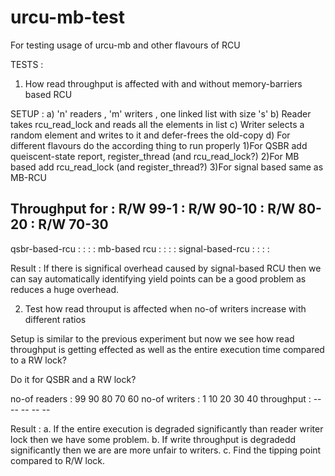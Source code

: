 # urcu-mb-test
For testing usage of urcu-mb and other flavours of RCU

TESTS : 

1. How read throughput is affected with and without memory-barriers based RCU

SETUP :
	a) 'n' readers , 'm' writers , one linked list with size 's'
	b) Reader takes rcu_read_lock and reads all the elements in list
	c) Writer selects a random element and writes to it and defer-frees the old-copy
	d) For different flavours do the according thing to run properly
		1)For QSBR add queiscent-state report, register_thread (and rcu_read_lock?)
		2)For MB based add rcu_read_lock (and register_thread?)
		3)For signal based same as MB-RCU  

Throughput for    :	R/W 99-1  :    R/W 90-10  :     R/W 80-20     :     R/W 70-30
---------------------------------------------------------------------------------------
qsbr-based-rcu    :               :               :                   :
mb-based rcu      :               :               :                   :
signal-based-rcu  :               :               :                   :

Result : If there is significal overhead caused by signal-based RCU then we can say automatically identifying
yield points can be a good problem as reduces a huge overhead.


2. Test how read throuput is affected when no-of writers increase with different ratios

Setup is similar to the previous experiment but now we see how read throughput is getting effected as well as the entire
execution time compared to a RW lock?

Do it for QSBR and a RW lock?

no-of readers     : 99    90    80    70    60
no-of writers     : 1     10    20    30    40
throughput        : --    --    --    --    --

Result :
a. If the entire execution is degraded significantly than reader writer lock then we have some problem.
b. If write throughput is degradedd significantly then we are are more unfair to writers.
c. Find the tipping point compared to R/W lock.
